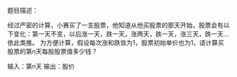 题目描述：

经过严密的计算，小赛买了一支股票，他知道从他买股票的那天开始，股票会有以下变化：第一天不变，以后涨一天，跌一天，涨两天，跌一天，涨三天，跌一天...依此类推。
为方便计算，假设每次涨和跌皆为1，股票初始单价也为1，请计算买股票的第n天每股股票值多少钱？

输入：第n天
输出：股价
